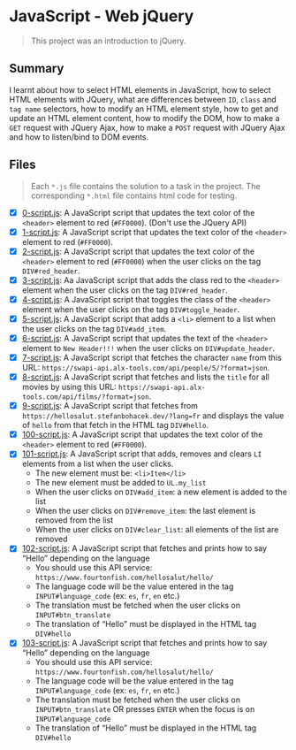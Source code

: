 # JavaScript - Web jQuery

> This project was an introduction to jQuery.

## Summary

I learnt about how to select HTML elements in JavaScript, how to select HTML elements with JQuery, what are differences between `ID`, `class` and `tag name` selectors, how to modify an HTML element style, how to get and update an HTML element content, how to modify the DOM, how to make a `GET` request with JQuery Ajax, how to make a `POST` request with JQuery Ajax and how to listen/bind to DOM events.

## Files

> Each `*.js` file contains the solution to a task in the project. The corresponding `*.html` file contains html code for testing.

- [x] [0-script.js](https://github.com/Ebube-Ochemba/alx-higher_level_programming/blob/master/0x15-javascript-web_jquery/0-script.js): A JavaScript script that updates the text color of the `<header>` element to red (`#FF0000`). (Don't use the JQuery API)
- [x] [1-script.js](https://github.com/Ebube-Ochemba/alx-higher_level_programming/blob/master/0x15-javascript-web_jquery/1-script.js): A JavaScript script that updates the text color of the `<header>` element to red (`#FF0000`).
- [x] [2-script.js](https://github.com/Ebube-Ochemba/alx-higher_level_programming/blob/master/0x15-javascript-web_jquery/2-script.js): A JavaScript script that updates the text color of the `<header>` element to red (`#FF0000`) when the user clicks on the tag `DIV#red_header`.
- [x] [3-script.js](https://github.com/Ebube-Ochemba/alx-higher_level_programming/blob/master/0x15-javascript-web_jquery/3-script.js): Aa JavaScript script that adds the class red to the `<header>` element when the user clicks on the tag `DIV#red_header`.
- [x] [4-script.js](https://github.com/Ebube-Ochemba/alx-higher_level_programming/blob/master/0x15-javascript-web_jquery/4-script.js): A JavaScript script that toggles the class of the `<header>` element when the user clicks on the tag `DIV#toggle_header`.
- [x] [5-script.js](https://github.com/Ebube-Ochemba/alx-higher_level_programming/blob/master/0x15-javascript-web_jquery/5-script.js): A JavaScript script that adds a `<li>` element to a list when the user clicks on the tag `DIV#add_item`.
- [x] [6-script.js](https://github.com/Ebube-Ochemba/alx-higher_level_programming/blob/master/0x15-javascript-web_jquery/6-script.js): A JavaScript script that updates the text of the `<header>` element to `New Header!!!` when the user clicks on `DIV#update_header`.
- [x] [7-script.js](https://github.com/Ebube-Ochemba/alx-higher_level_programming/blob/master/0x15-javascript-web_jquery/7-script.js): A JavaScript script that fetches the character `name` from this URL: `https://swapi-api.alx-tools.com/api/people/5/?format=json`.
- [x] [8-script.js](https://github.com/Ebube-Ochemba/alx-higher_level_programming/blob/master/0x15-javascript-web_jquery/8-script.js): A JavaScript script that fetches and lists the `title` for all movies by using this URL: `https://swapi-api.alx-tools.com/api/films/?format=json`.
- [x] [9-script.js](https://github.com/Ebube-Ochemba/alx-higher_level_programming/blob/master/0x15-javascript-web_jquery/9-script.js): A JavaScript script that fetches from `https://hellosalut.stefanbohacek.dev/?lang=fr` and displays the value of `hello` from that fetch in the HTML tag `DIV#hello`.
- [x] [100-script.js](https://github.com/Ebube-Ochemba/alx-higher_level_programming/blob/master/0x15-javascript-web_jquery/100-script.js): A JavaScript script that updates the text color of the `<header>` element to red (`#FF0000`).
- [x] [101-script.js](https://github.com/Ebube-Ochemba/alx-higher_level_programming/blob/master/0x15-javascript-web_jquery/101-script.js): A JavaScript script that adds, removes and clears `LI` elements from a list when the user clicks.
    - The new element must be: `<li>Item</li>`
    - The new element must be added to `UL.my_list`
    - When the user clicks on `DIV#add_item`: a new element is added to the list
    - When the user clicks on `DIV#remove_item`: the last element is removed from the list
    - When the user clicks on `DIV#clear_list`: all elements of the list are removed
- [x] [102-script.js](https://github.com/Ebube-Ochemba/alx-higher_level_programming/blob/master/0x15-javascript-web_jquery/102-script.js): A JavaScript script that fetches and prints how to say “Hello” depending on the language
    - You should use this API service: `https://www.fourtonfish.com/hellosalut/hello/`
    - The language code will be the value entered in the tag `INPUT#language_code` (ex: `es`, `fr`, `en` etc.)
    - The translation must be fetched when the user clicks on `INPUT#btn_translate`
    - The translation of “Hello” must be displayed in the HTML tag `DIV#hello`
- [x] [103-script.js](https://github.com/Ebube-Ochemba/alx-higher_level_programming/blob/master/0x15-javascript-web_jquery/103-script.js): A JavaScript script that fetches and prints how to say “Hello” depending on the language
    - You should use this API service: `https://www.fourtonfish.com/hellosalut/hello/`
    - The language code will be the value entered in the tag `INPUT#language_code` (ex: `es`, `fr`, `en` etc.)
    - The translation must be fetched when the user clicks on `INPUT#btn_translate` OR presses `ENTER` when the focus is on `INPUT#language_code`
    - The translation of “Hello” must be displayed in the HTML tag `DIV#hello`